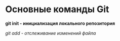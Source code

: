 # Основные команды Git

**git init - инициализация локального репозитория**

*git add - отслеживание изменений файла*